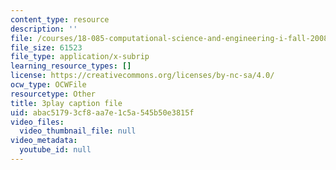 ```yaml
---
content_type: resource
description: ''
file: /courses/18-085-computational-science-and-engineering-i-fall-2008/abac51793cf8aa7e1c5a545b50e3815f_Kv7eOsMVx6E.srt
file_size: 61523
file_type: application/x-subrip
learning_resource_types: []
license: https://creativecommons.org/licenses/by-nc-sa/4.0/
ocw_type: OCWFile
resourcetype: Other
title: 3play caption file
uid: abac5179-3cf8-aa7e-1c5a-545b50e3815f
video_files:
  video_thumbnail_file: null
video_metadata:
  youtube_id: null
---
```

